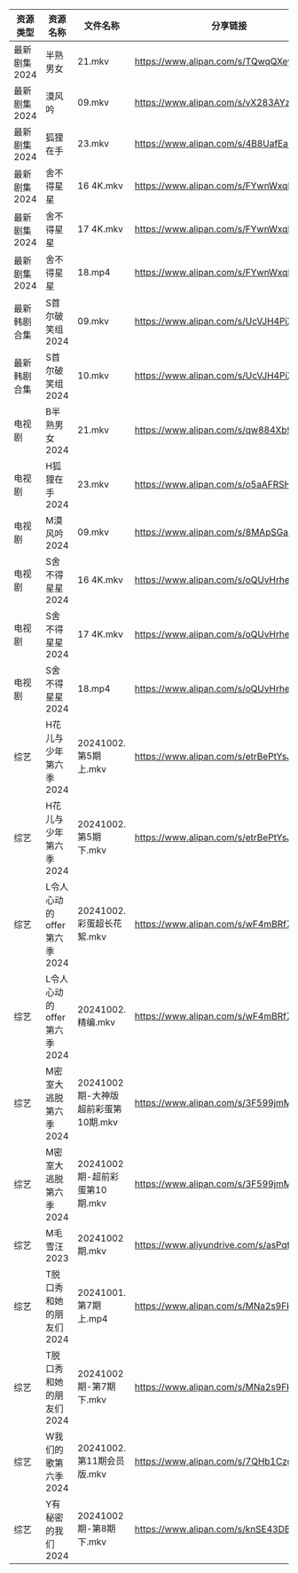 | 资源类型     | 资源名称               | 文件名称                      | 分享链接                                      | 更新时间                |
| -------- | ------------------ | ------------------------- | ----------------------------------------- | ------------------- |
| 最新剧集2024 | 半熟男女               | 21.mkv                    | https://www.alipan.com/s/TQwqQXeysij      | 2024-10-02 14:10:01 |
| 最新剧集2024 | 漠风吟                | 09.mkv                    | https://www.alipan.com/s/vX283AYzn8W      | 2024-10-02 16:10:25 |
| 最新剧集2024 | 狐狸在手               | 23.mkv                    | https://www.alipan.com/s/4B8UafEaHAy      | 2024-10-02 20:10:42 |
| 最新剧集2024 | 舍不得星星              | 16 4K.mkv                 | https://www.alipan.com/s/FYwnWxqLysf      | 2024-10-02 20:10:45 |
| 最新剧集2024 | 舍不得星星              | 17 4K.mkv                 | https://www.alipan.com/s/FYwnWxqLysf      | 2024-10-02 20:10:45 |
| 最新剧集2024 | 舍不得星星              | 18.mp4                    | https://www.alipan.com/s/FYwnWxqLysf      | 2024-10-02 20:10:44 |
| 最新韩剧合集   | S首尔破笑组2024         | 09.mkv                    | https://www.alipan.com/s/UcVJH4PiXSw      | 2024-10-02 16:06:34 |
| 最新韩剧合集   | S首尔破笑组2024         | 10.mkv                    | https://www.alipan.com/s/UcVJH4PiXSw      | 2024-10-02 16:06:34 |
| 电视剧      | B半熟男女2024          | 21.mkv                    | https://www.alipan.com/s/qw884Xb9dL3      | 2024-10-02 14:05:12 |
| 电视剧      | H狐狸在手2024          | 23.mkv                    | https://www.alipan.com/s/o5aAFRSHTLj      | 2024-10-02 20:05:47 |
| 电视剧      | M漠风吟2024           | 09.mkv                    | https://www.alipan.com/s/8MApSGaqv51      | 2024-10-02 16:06:03 |
| 电视剧      | S舍不得星星2024         | 16 4K.mkv                 | https://www.alipan.com/s/oQUvHrheP72      | 2024-10-02 20:06:37 |
| 电视剧      | S舍不得星星2024         | 17 4K.mkv                 | https://www.alipan.com/s/oQUvHrheP72      | 2024-10-02 20:06:36 |
| 电视剧      | S舍不得星星2024         | 18.mp4                    | https://www.alipan.com/s/oQUvHrheP72      | 2024-10-02 20:06:36 |
| 综艺       | H花儿与少年第六季2024      | 20241002.第5期上.mkv         | https://www.alipan.com/s/etrBePtYsJ7      | 2024-10-02 16:07:32 |
| 综艺       | H花儿与少年第六季2024      | 20241002.第5期下.mkv         | https://www.alipan.com/s/etrBePtYsJ7      | 2024-10-02 16:07:32 |
| 综艺       | L令人心动的offer第六季2024 | 20241002.彩蛋超长花絮.mkv       | https://www.alipan.com/s/wF4mBRf7vAS      | 2024-10-02 14:07:40 |
| 综艺       | L令人心动的offer第六季2024 | 20241002.精编.mkv           | https://www.alipan.com/s/wF4mBRf7vAS      | 2024-10-02 14:07:40 |
| 综艺       | M密室大逃脱第六季2024      | 20241002期-大神版超前彩蛋第10期.mkv | https://www.alipan.com/s/3F599jmMJTn      | 2024-10-02 20:07:53 |
| 综艺       | M密室大逃脱第六季2024      | 20241002期-超前彩蛋第10期.mkv    | https://www.alipan.com/s/3F599jmMJTn      | 2024-10-02 16:07:50 |
| 综艺       | M毛雪汪2023           | 20241002期.mkv             | https://www.aliyundrive.com/s/asPqfgPRqAg | 2024-10-02 14:07:54 |
| 综艺       | T脱口秀和她的朋友们2024     | 20241001.第7期上.mp4         | https://www.alipan.com/s/MNa2s9FkJzL      | 2024-10-02 12:31:30 |
| 综艺       | T脱口秀和她的朋友们2024     | 20241002期-第7期下.mkv        | https://www.alipan.com/s/MNa2s9FkJzL      | 2024-10-02 20:08:48 |
| 综艺       | W我们的歌第六季2024       | 20241002.第11期会员版.mkv      | https://www.alipan.com/s/7QHb1Czg7nU      | 2024-10-02 16:08:52 |
| 综艺       | Y有秘密的我们2024        | 20241002期-第8期下.mkv        | https://www.alipan.com/s/knSE43DBBa6      | 2024-10-02 16:09:15 |
